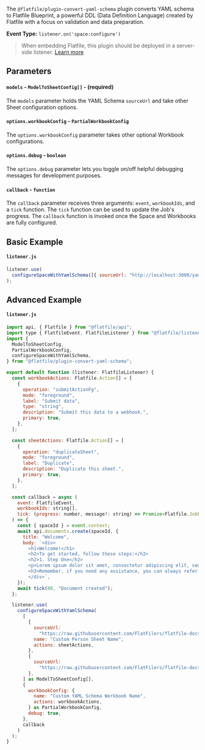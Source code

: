 <!-- START_INFOCARD -->

The `@flatfile/plugin-convert-yaml-schema` plugin converts YAML schema to
Flatfile Blueprint, a powerful DDL (Data Definition Language) created 
by Flatfile with a focus on validation and data preparation.

**Event Type:**
`listener.on('space:configure')`

<!-- END_INFOCARD -->


> When embedding Flatfile, this plugin should be deployed in a server-side listener. [Learn more](/docs/orchestration/listeners#listener-types)



## Parameters

#### `models` - `ModelToSheetConfig[]` - (required)
The `models` parameter holds the YAML Schema `sourceUrl` and take other Sheet configuration options.


#### `options.workbookConfig` - `PartialWorkbookConfig`
The `options.workbookConfig` parameter takes other optional Workbook configurations.


#### `options.debug` - `boolean`
The `options.debug` parameter lets you toggle on/off helpful debugging messages for development purposes.


#### `callback` - `function`
The `callback` parameter receives three arguments: `event`, `workbookIds`, and
a `tick` function. The `tick` function can be used to update the Job's
progress. The `callback` function is invoked once the Space and Workbooks are
fully configured.




## Basic Example

#### `listener.js`

```js listener.js
listener.use(
  configureSpaceWithYamlSchema([{ sourceUrl: "http://localhost:3000/yaml" }])
);
```



## Advanced Example

#### `listener.js`

```js listener.js
import api, { Flatfile } from "@flatfile/api";
import type { FlatfileEvent, FlatfileListener } from "@flatfile/listener";
import {
  ModelToSheetConfig,
  PartialWorkbookConfig,
  configureSpaceWithYamlSchema,
} from "@flatfile/plugin-convert-yaml-schema";

export default function (listener: FlatfileListener) {
  const workbookActions: Flatfile.Action[] = [
    {
      operation: "submitActionFg",
      mode: "foreground",
      label: "Submit data",
      type: "string",
      description: "Submit this data to a webhook.",
      primary: true,
    },
  ];

  const sheetActions: Flatfile.Action[] = [
    {
      operation: "duplicateSheet",
      mode: "foreground",
      label: "Duplicate",
      description: "Duplicate this sheet.",
      primary: true,
    },
  ];

  const callback = async (
    event: FlatfileEvent,
    workbookIds: string[],
    tick: (progress: number, message?: string) => Promise<Flatfile.JobResponse>
  ) => {
    const { spaceId } = event.context;
    await api.documents.create(spaceId, {
      title: "Welcome",
      body: `<div>
        <h1>Welcome!</h1>
        <h2>To get started, follow these steps:</h2>
        <h2>1. Step One</h2>
        <p>Lorem ipsum dolor sit amet, consectetur adipiscing elit, sed do eiusmod tempor incididunt ut labore et dolore magna aliqua. Ut enim ad minim veniam, quis nostrud exercitation ullamco laboris nisi ut aliquip ex ea commodo consequat. Duis aute irure dolor in reprehenderit in voluptate velit esse cillum dolore eu fugiat nulla pariatur.</p>
        <h3>Remember, if you need any assistance, you can always refer back to this page by clicking "Welcome" in the left-hand sidebar!</h3>
        </div>`,
    });
    await tick(80, "Document created");
  };

  listener.use(
    configureSpaceWithYamlSchema(
      [
        {
          sourceUrl:
            "https://raw.githubusercontent.com/FlatFilers/flatfile-docs-kitchen-sink/main/typescript/fetch-schemas/example-schemas/yaml/person.yml",
          name: "Custom Person Sheet Name",
          actions: sheetActions,
        },
        {
          sourceUrl:
            "https://raw.githubusercontent.com/FlatFilers/flatfile-docs-kitchen-sink/main/typescript/fetch-schemas/example-schemas/yaml/product.yml",
        },
      ] as ModelToSheetConfig[],
      {
        workbookConfig: {
          name: "Custom YAML Schema Workbook Name",
          actions: workbookActions,
        } as PartialWorkbookConfig,
        debug: true,
      },
      callback
    )
  );
}
```